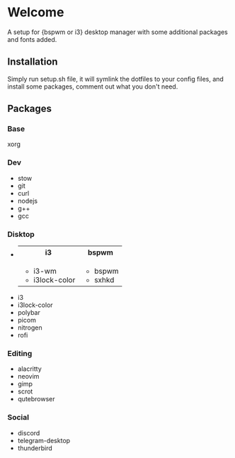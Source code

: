 # Welcome
A setup for {bspwm or i3} desktop manager with some additional packages and fonts added.

## Installation
Simply run setup.sh file, it will symlink the dotfiles to your config files, and install some packages, comment out what you don't need.

## Packages

### Base
xorg

### Dev
<ul>
    <li>stow
    <li>git
    <li>curl
    <li>nodejs
    <li>g++
    <li>gcc
</ul>

### Disktop 
<ul>
    <li>
        <table>
            <tr>
                <th> i3
                <th> bspwm
            </tr>
            <tr>
                <td>
                    <ul>
                        <li> i3-wm
                        <li> i3lock-color
                    </ul>
                </td>
                <td> 
                    <ul>
                        <li> bspwm
                        <li> sxhkd
                    </ul>
                </td>
            </tr>
        </table>
    <li>i3
    <li>i3lock-color
    <li>polybar
    <li>picom
    <li>nitrogen
    <li>rofi
</ul>

### Editing
<ul>
    <li>alacritty
    <li>neovim
    <li>gimp
    <li>scrot
    <li>qutebrowser 
</ul>

### Social
<ul>
    <li>discord
    <li>telegram-desktop
    <li>thunderbird
</ul>

